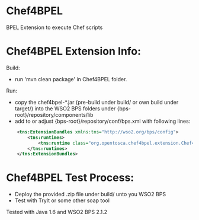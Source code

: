 Chef4BPEL
=========

BPEL Extension to execute Chef scripts

Chef4BPEL Extension Info:
========
Build:

- run 'mvn clean package' in Chef4BPEL folder.

Run:
- copy the chef4bpel-*.jar (pre-build under build/ or own build under target/) into the WSO2 BPS folders under {bps-root}/repository/components/lib 
- add to or adjust {bps-root}/repository/conf/bps.xml with following lines:
```xml
    <tns:ExtensionBundles xmlns:tns="http://wso2.org/bps/config">
        <tns:runtimes>
            <tns:runtime class="org.opentosca.chef4bpel.extension.Chef4BpelExtensionBundle"/>
        </tns:runtimes>
    </tns:ExtensionBundles> 
```
Chef4BPEL Test Process:
========
- Deploy the provided .zip file under build/ unto you WSO2 BPS
- Test with TryIt or some other soap tool

Tested with Java 1.6 and WSO2 BPS 2.1.2
